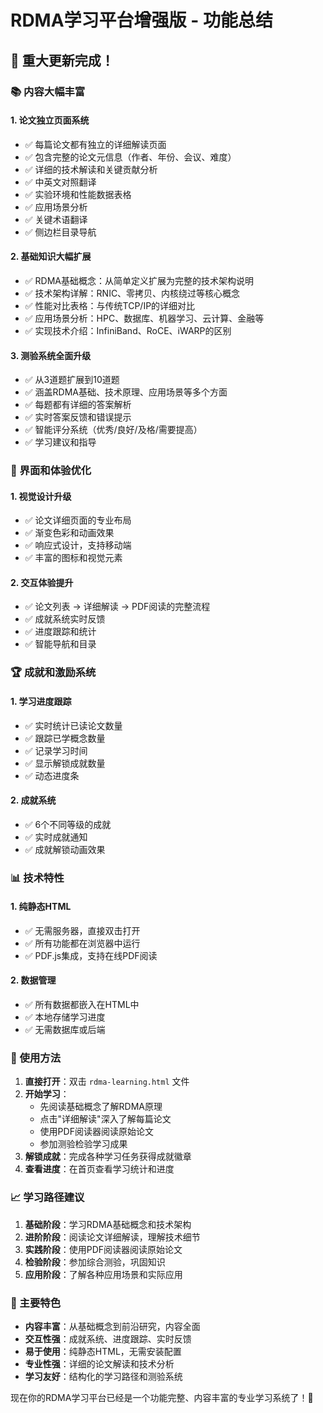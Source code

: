 # RDMA学习平台增强版 - 功能总结

## 🎉 重大更新完成！

### 📚 内容大幅丰富

#### 1. **论文独立页面系统**
- ✅ 每篇论文都有独立的详细解读页面
- ✅ 包含完整的论文元信息（作者、年份、会议、难度）
- ✅ 详细的技术解读和关键贡献分析
- ✅ 中英文对照翻译
- ✅ 实验环境和性能数据表格
- ✅ 应用场景分析
- ✅ 关键术语翻译
- ✅ 侧边栏目录导航

#### 2. **基础知识大幅扩展**
- ✅ RDMA基础概念：从简单定义扩展为完整的技术架构说明
- ✅ 技术架构详解：RNIC、零拷贝、内核绕过等核心概念
- ✅ 性能对比表格：与传统TCP/IP的详细对比
- ✅ 应用场景分析：HPC、数据库、机器学习、云计算、金融等
- ✅ 实现技术介绍：InfiniBand、RoCE、iWARP的区别

#### 3. **测验系统全面升级**
- ✅ 从3道题扩展到10道题
- ✅ 涵盖RDMA基础、技术原理、应用场景等多个方面
- ✅ 每题都有详细的答案解析
- ✅ 实时答案反馈和错误提示
- ✅ 智能评分系统（优秀/良好/及格/需要提高）
- ✅ 学习建议和指导

### 🎨 界面和体验优化

#### 1. **视觉设计升级**
- ✅ 论文详细页面的专业布局
- ✅ 渐变色彩和动画效果
- ✅ 响应式设计，支持移动端
- ✅ 丰富的图标和视觉元素

#### 2. **交互体验提升**
- ✅ 论文列表 → 详细解读 → PDF阅读的完整流程
- ✅ 成就系统实时反馈
- ✅ 进度跟踪和统计
- ✅ 智能导航和目录

### 🏆 成就和激励系统

#### 1. **学习进度跟踪**
- ✅ 实时统计已读论文数量
- ✅ 跟踪已学概念数量
- ✅ 记录学习时间
- ✅ 显示解锁成就数量
- ✅ 动态进度条

#### 2. **成就系统**
- ✅ 6个不同等级的成就
- ✅ 实时成就通知
- ✅ 成就解锁动画效果

### 📊 技术特性

#### 1. **纯静态HTML**
- ✅ 无需服务器，直接双击打开
- ✅ 所有功能都在浏览器中运行
- ✅ PDF.js集成，支持在线PDF阅读

#### 2. **数据管理**
- ✅ 所有数据都嵌入在HTML中
- ✅ 本地存储学习进度
- ✅ 无需数据库或后端

### 🚀 使用方法

1. **直接打开**：双击 `rdma-learning.html` 文件
2. **开始学习**：
   - 先阅读基础概念了解RDMA原理
   - 点击"详细解读"深入了解每篇论文
   - 使用PDF阅读器阅读原始论文
   - 参加测验检验学习成果
3. **解锁成就**：完成各种学习任务获得成就徽章
4. **查看进度**：在首页查看学习统计和进度

### 📈 学习路径建议

1. **基础阶段**：学习RDMA基础概念和技术架构
2. **进阶阶段**：阅读论文详细解读，理解技术细节
3. **实践阶段**：使用PDF阅读器阅读原始论文
4. **检验阶段**：参加综合测验，巩固知识
5. **应用阶段**：了解各种应用场景和实际应用

### 🎯 主要特色

- **内容丰富**：从基础概念到前沿研究，内容全面
- **交互性强**：成就系统、进度跟踪、实时反馈
- **易于使用**：纯静态HTML，无需安装配置
- **专业性强**：详细的论文解读和技术分析
- **学习友好**：结构化的学习路径和测验系统

现在你的RDMA学习平台已经是一个功能完整、内容丰富的专业学习系统了！🎉
